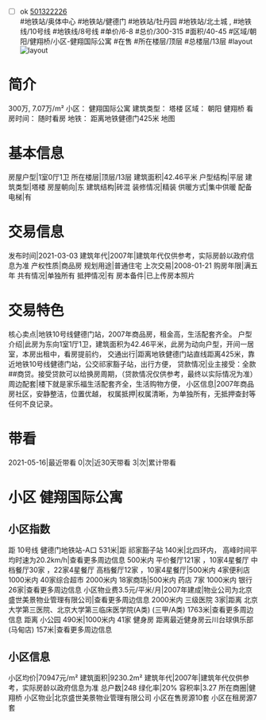 - [ ] ok [501322226](https://bj.5i5j.com/ershoufang/501322226.html)  
 #地铁站/奥体中心 #地铁站/健德门 #地铁站/牡丹园 #地铁站/北土城 ,  #地铁线/10号线 #地铁线/8号线
#单价/6-8 #总价/300-315 #面积/40-45   #区域/朝阳/健翔桥/小区-健翔国际公寓 #在售 #所在楼层/顶层 #总楼层/13层 #layout 
![layout](http://image2a.5i5j.com/bdir/layout/18e3e3d40c934fdc8240e33ab1522e9d.jpg_P5.jpg) 
# 简介 
 300万,  7.07万/m² 
小区： 健翔国际公寓
建筑类型： 塔楼
区域： 朝阳 健翔桥
看房时间： 随时看房
地铁： 距离地铁健德门425米 地图
# 基本信息 
 房屋户型|1室0厅1卫
所在楼层|顶层/13层
建筑面积|42.46平米
户型结构|平层
建筑类型|塔楼
房屋朝向|东
建筑结构|砖混
装修情况|精装
供暖方式|集中供暖
配备电梯|有
# 交易信息 
 发布时间|2021-03-03
建筑年代|2007年|建筑年代仅供参考，实际房龄以政府信息为准
产权性质|商品房
规划用途|普通住宅
上次交易|2008-01-21
购房年限|满五年
共有情况|单独所有
抵押情况|有
房本备件|已上传房本照片
# 交易特色 
 核心卖点|地铁10号线健德门站，2007年商品房，租金高，生活配套齐全。
户型介绍|此房为东向1室1厅1卫，建筑面积为42.46平米，此房为动向户型，开间一居室，本房出租中，看房提前约，
交通出行|距离地铁健德门站直线距离425米，靠近地铁10号线健德门站，公交祁家豁子站，出行方便，
贷款情况|业主接受：全款##商贷。接受贷款可以给换房周期，（贷款情况仅供参考，最终以实际情况为准）
周边配套|楼下就是家乐福生活配套齐全，生活购物方便，
小区信息|2007年商品房社区，安静整洁，位置优越，
权属抵押|权属清晰，为单独所有，无抵押查封等任何不良记录。
# 带看 
 2021-05-16|最近带看	 0|次|近30天带看	 3|次|累计带看
# 小区 健翔国际公寓
## 小区指数 
 距 10号线 健德门地铁站-A口 531米|距 祁家豁子站 140米|北四环内， 高峰时间平均时速为20.2km/h|查看更多周边信息
500米内 平价餐厅121家 ，10家4星餐厅
中档餐厅30家 ，22家4星餐厅
高档餐厅12家 ，10家4星餐厅|500米内 4家便利店
1000米内 40家综合超市
2000米内 18家商场|500米内 药店 7家
1000米内 银行 26家|查看更多周边信息
小区物业费3.5元/平米/月|2007年建成|物业公司为北京盛世美景物业管理有限公司|查看更多周边信息
2000米内 三级医院 3家|距离 北京大学第三医院、北京大学第三临床医学院(A类) (三甲/A类) 1763米|查看更多周边信息
距离 小公园 490米|1000米内 41家 健身房
距离最近健身房云川台球俱乐部(马甸店) 157米|查看更多周边信息
## 小区信息 
 小区均价|70947元/m²
建筑面积|9230.2m²
建筑年代|2007年|建筑年代仅供参考，实际房龄以政府信息为准
总户数|248
绿化率|20%
容积率|3.27
所在商圈|健翔桥
小区物业|北京盛世美景物业管理有限公司
小区在售房源10套
小区在租房源7套
